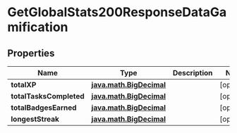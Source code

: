 
# GetGlobalStats200ResponseDataGamification

## Properties
| Name | Type | Description | Notes |
| ------------ | ------------- | ------------- | ------------- |
| **totalXP** | [**java.math.BigDecimal**](java.math.BigDecimal.md) |  |  [optional] |
| **totalTasksCompleted** | [**java.math.BigDecimal**](java.math.BigDecimal.md) |  |  [optional] |
| **totalBadgesEarned** | [**java.math.BigDecimal**](java.math.BigDecimal.md) |  |  [optional] |
| **longestStreak** | [**java.math.BigDecimal**](java.math.BigDecimal.md) |  |  [optional] |



